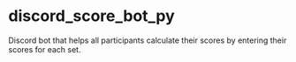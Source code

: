# discord_score_bot_py

Discord bot that helps all participants calculate their scores by entering their scores for each set.
